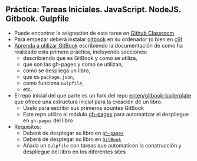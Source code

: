 ## Práctica: Tareas Iniciales. JavaScript. NodeJS. Gitbook. Gulpfile

* Puede encontrar la asignación de esta tarea en [Github Classroom](https://classroom.github.com/group-assignment-invitations/bbd5fd12ed63a9ec0009db60c4508d6e)
* Para empezar deberá instalar [gitbook](https://www.npmjs.com/package/gitbook) en su ordenador (o bien en [c9](https://c9.io))
* [Aprenda a utilizar GitBook](https://www.gitbook.com/book/gitbookio/documentation/details) escribiendo la documentación de como ha realizado esta primera práctica, incluyendo secciones:
  * describiendo que es GitBook y como se utiliza, 
  * que son las gh-pages y como se utilizan, 
  * como se despliega un libro, 
  * que es `package.json`, 
  * como funciona `Gulpfile`,
  * etc.
* El repo inicial del que parte es un fork del repo [enten/gitbook-boilerplate](https://github.com/enten/gitbook-boilerplate) que ofrece una estructura inicial para la creación de un libro. 
  * Úselo para escribir sus primeros apuntes GitBook
  * Este repo utiliza el módulo [gh-pages](https://www.npmjs.com/package/gh-pages) para automatizar el despliegue en `gh-pages` del libro
* Requisitos:
  * Deberá de desplegar su libro en [`gh-pages`](https://pages.github.com/)
  * Deberá de desplegar su libro en [`GitBook`](https://www.gitbook.com/)
  * Añada un `Gulpfile` con tareas que automaticen la construcción y despliegue del libro en los diferentes sites
